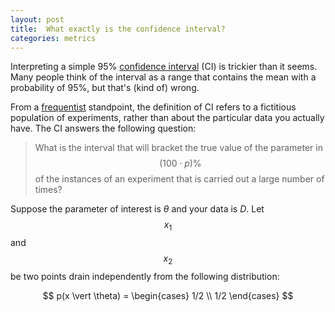```yaml
---
layout: post
title:  What exactly is the confidence interval?
categories: metrics
---
```


Interpreting a simple 95% [confidence interval](https://en.wikipedia.org/wiki/Confidence_interval) (CI) is trickier than it seems. Many people think of the interval as a range that contains the mean with a probability of 95%, but that's (kind of) wrong.

From a [frequentist](https://en.wikipedia.org/wiki/Frequentist_inference) standpoint, the definition of CI refers to a fictitious population of experiments, rather than about the particular data you actually have. The CI answers the following question:

> What is the interval that will bracket the true value of the parameter in $$(100 \cdot p)\% $$ of the instances of an experiment that is carried out a large number of times?

Suppose the parameter of interest is $\theta$ and your data is $D$. Let $$x_1$$ and $$x_2$$ be two points drain independently from the following distribution:

$$
p(x \vert \theta) =
\begin{cases}
1/2 \\
1/2
\end{cases}
$$
